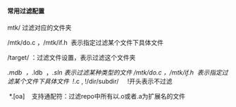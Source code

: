#### 常用过滤配置

mtk/ 过滤对应的文件夹

/mtk/do.c ，/mtk/if.h  表示指定过滤某个文件下具体文件







/target/ ：过滤文件设置，表示过滤这个文件夹

*.mdb  ，*.ldb  ，*.sln 表示过滤某种类型的文件
/mtk/do.c ，/mtk/if.h  表示指定过滤某个文件下具体文件
 !*.c , !/dir/subdir/     !开头表示不过滤

 *.[oa]    支持通配符：过滤repo中所有以.o或者.a为扩展名的文件